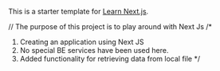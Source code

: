 This is a starter template for [Learn Next.js](https://nextjs.org/learn).

// The purpose of this project is to play around with Next Js
/* 
 1. Creating an application using Next JS
 2. No special BE services have been used here.
 3. Added functionality for retrieving data from local file
 */
